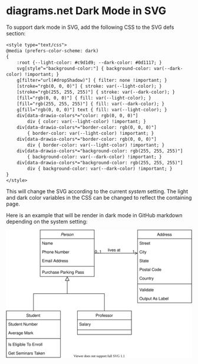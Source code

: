 # diagrams.net Dark Mode in SVG

To support dark mode in SVG, add the following CSS to the SVG defs section:

```
<style type="text/css">
@media (prefers-color-scheme: dark)
{
    :root {--light-color: #c9d1d9; --dark-color: #0d1117; }
    svg[style^="background-color:"] { background-color: var(--dark-color) !important; }
    g[filter="url(#dropShadow)"] { filter: none !important; }
    [stroke="rgb(0, 0, 0)"] { stroke: var(--light-color); }
    [stroke="rgb(255, 255, 255)"] { stroke: var(--dark-color); }
    [fill="rgb(0, 0, 0)"] { fill: var(--light-color); }
    [fill="rgb(255, 255, 255)"] { fill: var(--dark-color); }
    g[fill="rgb(0, 0, 0)"] text { fill: var(--light-color); }
    div[data-drawio-colors*="color: rgb(0, 0, 0)"]
        div { color: var(--light-color) !important; }
    div[data-drawio-colors*="border-color: rgb(0, 0, 0)"]
        { border-color: var(--light-color) !important; }
    div[data-drawio-colors*="border-color: rgb(0, 0, 0)"]
        div { border-color: var(--light-color) !important; }
    div[data-drawio-colors*="background-color: rgb(255, 255, 255)"]
        { background-color: var(--dark-color) !important; }
    div[data-drawio-colors*="background-color: rgb(255, 255, 255)"]
        div { background-color: var(--dark-color) !important; }
}
</style>
```

This will change the SVG according to the current *system* setting. The light and
dark color variables in the CSS can be changed to reflect the containing page.

Here is an example that will be render in dark mode in GitHub markdown depending
on the system setting:

![Diagram with dark mode support](diagram-light-dark.svg)
